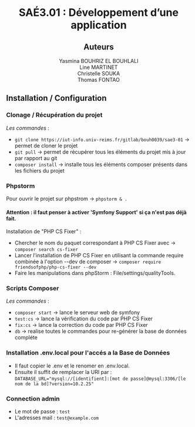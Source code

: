 # <div align="center">SAÉ3.01 : Développement d’une application</div>

## <div align="center">Auteurs</div>
<div align="center">Yasmina BOUHRIZ EL BOUHLALI</div>  
<div align="center">Line MARTINET</div> 
<div align="center">Christelle SOUKA</div>
<div align="center">Thomas FONTAO</div>

## Installation / Configuration

### Clonage / Récupération du projet 
_Les commandes_ : 

- ``git clone https://iut-info.univ-reims.fr/gitlab/bouh0039/sae3-01`` -> permet de cloner le projet
- ``git pull`` -> permet de récupérer tous les éléments du projet mis à jour par rapport au git
- ``composer install`` -> installe tous les éléments composer présents dans les fichiers du projet

### Phpstorm
Pour ouvrir le projet sur phpstrom -> ``phpstorm & .``

#### Attention : il faut penser à activer 'Symfony Support' si ça n'est pas déjà fait.
Installation de "PHP CS Fixer" : 
- Chercher le nom du paquet correspondant à PHP CS Fixer avec -> ``composer search cs-fixer``
- Lancer l'installation de PHP CS Fixer en utilisant la commande require combinée à l'option --dev de composer -> ``composer require friendsofphp/php-cs-fixer --dev``
- Faire les manipulations dans phpStorm : File/settings/qualityTools.

### Scripts Composer
_Les commandes_ :  

- ``composer start``  -> lance le serveur web de symfony  
- ``test:cs`` -> lance la vérification du code par PHP CS Fixer  
- ``fix:cs`` -> lance la correction du code par PHP CS Fixer
- ``db`` -> realise toutes le commandes pour re-générer la base de données compléte

### Installation .env.local pour l'accés a la Base de Données
- Il faut copier le .env et le renomer en .env.local.
- Ensuite il suffit de remplacer la URI par : 
        ``DATABASE_URL="mysql://[identifient]:[mot de passe]@mysql:3306/[le nom de la bd]?version=10.2.25"``

### Connection admin
- Le mot de passe : ``test``
- L'adresses mail : ``test@example.com``

